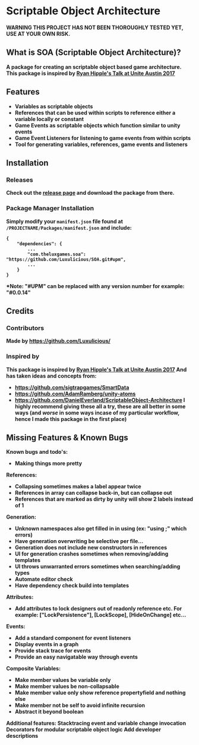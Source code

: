 # Scriptable Object Architecture 
<b>WARNING THIS PROJECT HAS NOT BEEN THOROUGHLY TESTED YET, USE AT YOUR OWN RISK.<b/>

## What is SOA (Scriptable Object Architecture)?
A package for creating an scriptable object based game architecture.
This package is inspired by <a href="https://www.youtube.com/watch?v=raQ3iHhE_Kk">Ryan Hipple's Talk at Unite Austin 2017 </a>

## Features
- Variables as scriptable objects
- References that can be used within scripts to reference either a variable locally or constant
- Game Events as scriptable objects which function similar to unity events
- Game Event Listeners for listening to game events from within scripts
- Tool for generating variables, references, game events and listeners

## Installation
### Releases
Check out the <a href="https://github.com/Luxulicious/SOA/releases">release page</a> and download the package from there.

### Package Manager Installation
Simply modify your `manifest.json` file found at `/PROJECTNAME/Packages/manifest.json` and include:

```
{
	"dependencies": {
		...
		"com.theluxgames.soa": "https://github.com/Luxulicious/SOA.git#upm",
		...
	}
}
```

*Note: "#UPM" can be replaced with any version number for example: "#0.0.14"

## Credits
### Contributors
Made by <a href="https://github.com/Luxulicious/">https://github.com/Luxulicious/</a>
### Inspired by
This package is inspired by  <a href="https://www.youtube.com/watch?v=raQ3iHhE_Kk">Ryan Hipple's Talk at Unite Austin 2017</a>
And has taken ideas and concepts from:
- <a href="https://github.com/sigtrapgames/SmartData">https://github.com/sigtrapgames/SmartData</a>
- <a href="https://github.com/AdamRamberg/unity-atoms">https://github.com/AdamRamberg/unity-atoms</a>
- <a href="https://github.com/DanielEverland/ScriptableObject-Architecture">https://github.com/DanielEverland/ScriptableObject-Architecture</a>
I highly recommend giving these all a try, these are all better in some ways (and *worse* in some ways incase of my particular workflow, hence I made this package in the first place)

## Missing Features & Known Bugs
Known bugs and todo's:
- Making things more pretty

References:
- Collapsing sometimes makes a label appear twice
- References in array can collapse back-in, but can collapse out
- References that are marked as dirty by unity will show 2 labels instead of 1

Generation:
- Unknown namespaces also get filled in in using (ex: "using ;" which errors)
- Have generation overwriting be selective per file...
- Generation does not include new constructors in references
- UI for generation crashes sometimes when removing/adding templates
- UI throws unwarranted errors sometimes when searching/adding types
- Automate editor check
- Have dependency check build into templates

Attributes:
- Add attributes to lock designers out of readonly reference etc. For example:
["LockPersistence"], [LockScope], [HideOnChange] etc...

Events:
- Add a standard component for event listeners
- Display events in a graph
- Provide stack trace for events
- Provide an easy navigatable way through events

Composite Variables:
- Make member values be variable only
- Make member values be non-collapsable
- Make member value only show reference propertyfield and nothing else
- Make member not be self to avoid infinite recursion
- Abstract it beyond boolean

Additional features:
Stacktracing event and variable change invocation
Decorators for modular scriptable object logic
Add developer descriptions
